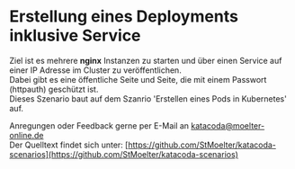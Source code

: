 # Erstellung eines Deployments inklusive Service
Ziel ist es mehrere **nginx** Instanzen zu starten und über einen Service auf einer IP Adresse im Cluster zu veröffentlichen.   
Dabei gibt es eine öffentliche Seite und Seite, die mit einem Passwort (httpauth) geschützt ist.   
Dieses Szenario baut auf dem Szanrio 'Erstellen eines Pods in Kubernetes' auf.  
   
Anregungen oder Feedback gerne per E-Mail an [katacoda@moelter-online.de](mailto:katacoda@moelter-online.de)   
Der Quelltext findet sich unter: [https://github.com/StMoelter/katacoda-scenarios](https://github.com/StMoelter/katacoda-scenarios) 